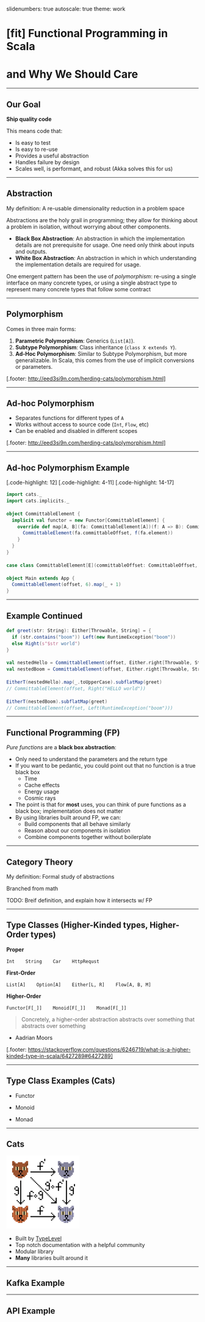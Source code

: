 slidenumbers: true
autoscale: true
theme: work

# [fit] Functional Programming in Scala 
# and Why We Should Care

---

## Our Goal

**Ship quality code**

This means code that:

* Is easy to test
* Is easy to re-use
* Provides a useful abstraction
* Handles failure by design
* Scales well, is performant, and robust (Akka solves this for us)

---

## Abstraction

My definition: A re-usable dimensionality reduction in a problem space

Abstractions are the holy grail in programming; they allow for thinking about a problem in isolation, without worrying about other components.

* **Black Box Abstraction**: An abstraction in which the implementation details are not prerequisite for usage. One need only think about inputs and outputs.
* **White Box Abstraction**: An abstraction in which in which understanding the implementation details are required for usage.

One emergent pattern has been the use of *polymorphism*: re-using a single interface on many concrete types, or using a single abstract type to represent many concrete types that follow some contract

---

## Polymorphism

Comes in three main forms:

1. **Parametric Polymorphism**: Generics (`List[A]`).
2. **Subtype Polymorphism**: Class inheritance (`class X extends Y`).
3. **Ad-Hoc Polymorphism**: Similar to Subtype Polymorphism, but more generalizable. In Scala, this comes from the use of implicit conversions or parameters.

[.footer:  http://eed3si9n.com/herding-cats/polymorphism.html]

---

## Ad-hoc Polymorphism

* Separates functions for different types of `A`
* Works without access to source code (`Int`, `Flow`, etc)
* Can be enabled and disabled in different scopes

[.footer:  http://eed3si9n.com/herding-cats/polymorphism.html]

---

## Ad-hoc Polymorphism Example

[.code-highlight: 12]
[.code-highlight: 4-11]
[.code-highlight: 14-17]

```scala
import cats._
import cats.implicits._

object CommittableElement {
  implicit val functor = new Functor[CommittableElement] {
    override def map[A, B](fa: CommittableElement[A])(f: A => B): CommittableElement[B] = {
      CommittableElement(fa.committableOffset, f(fa.element))
    }
  }
}

case class CommittableElement[E](committableOffset: CommittableOffset, element: E)

object Main extends App {
  CommittableElement(offset, 6).map(_ + 1)
}
```

---

## Example Continued

```scala
def greet(str: String): Either[Throwable, String] = {
  if (str.contains("boom")) Left(new RuntimeException("boom"))
  else Right(s"$str world")
}

val nestedHello = CommittableElement(offset, Either.right[Throwable, String]("hello"))
val nestedBoom = CommittableElement(offset, Either.right[Throwable, String]("boom"))

EitherT(nestedHello).map(_.toUpperCase).subflatMap(greet)
// CommittableElement(offset, Right("HELLO world"))

EitherT(nestedBoom).subflatMap(greet)
// CommittableElement(offset, Left(RuntimeException("boom")))
```

---

## Functional Programming (FP)

*Pure functions* are a **black box abstraction**:
* Only need to understand the parameters and the return type
* If you want to be pedantic, you could point out that no function is a true black box
  * Time
  * Cache effects
  * Energy usage
  * Cosmic rays
* The point is that for **most** uses, you can think of pure functions as a black box; implementation does not matter
* By using libraries built around FP, we can:
  * Build components that all behave similarly
  * Reason about our components in isolation
  * Combine components together without boilerplate

---

## Category Theory

My definition: Formal study of abstractions

Branched from math

TODO: Breif definition, and explain how it intersects w/ FP

---

## Type Classes (Higher-Kinded types, Higher-Order types)

**Proper**
```
Int    String    Car    HttpRequst
```
**First-Order**
```
List[A]    Option[A]    Either[L, R]    Flow[A, B, M]
```
**Higher-Order**
```
Functor[F[_]]    Monoid[F[_]]    Monad[F[_]]
```

> Concretely, a higher-order abstraction abstracts over something that abstracts over something
- Aadrian Moors

[.footer: https://stackoverflow.com/questions/6246719/what-is-a-higher-kinded-type-in-scala/6427289#6427289]

---

## Type Class Examples (Cats)

* Functor

* Monoid

* Monad

---

## Cats

![right](images/cats2.png)

* Built by [TypeLevel](https://typelevel.org/)
* Top notch documentation with a helpful community
* Modular library
* **Many** libraries built around it

---

## Kafka Example

---

## API Example

